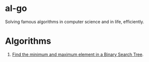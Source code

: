 # al-go
Solving famous algorithms in computer science and in life, efficiently. 

# Algorithms
1. [Find the minimum and maximum element in a Binary Search Tree](https://github.com/souvikhaldar/al-go/blob/main/minMaxBst.go).
